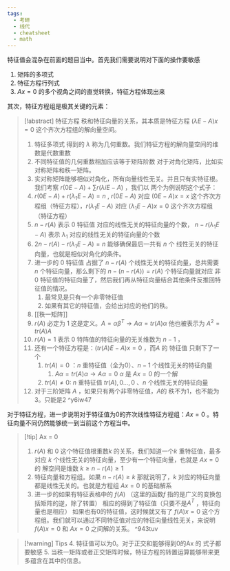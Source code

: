 ```yaml
---
tags:
  - 考研
  - 线代
  - cheatsheet
  - math
---
```

特征值会混杂在前面的题目当中。首先我们需要说明对下面的操作要敏感

1. 矩阵的多项式
2.  特征方程行列式
3. $Ax = 0$ 的多个视角之间的直觉转换，特征方程体现出来 

其次，特征方程组是极其关键的元素：

> [!abstract] 特征方程
> 秩和特征向量的关系，其本质是特征方程 $(\lambda E -A)x =0$ 这个齐次方程组的解向量空间。
> 1. 特征多项式 得到的 $\lambda$ 称为几何重数。我们特征方程的解向量空间的维数是代数重数
> 2. 不同特征值的几何重数相加应该等于矩阵阶数
> 对于对角化矩阵，比如实对称矩阵和秩一矩阵。
> 3. 实对称矩阵能够相似对角化，所有向量线性无关。并且只有实特征根。我们考察 $r(0E -A) + \sum r(\lambda iE -A)$ ，我们以  两个为例说明这个式子：
> 	1. $r(0E -A) + r(\lambda_{1}E -A) = n$ , $r(0E-A)$ 对应 $(0E-A)x = x$  这个齐次方程组（特征方程），$r(\lambda_{1}E -A)$ 对应 $(\lambda_{1}E -A)x =0$   这个齐次方程组（特征方程）
> 	2. $n-r(A)$ 表示 $0$ 特征值 对应的线性无关的特征向量的个数，  $n-r(\lambda_{1}E -A)$ 表示 $\lambda_{1}$  对应的线性无关的特征向量的个数
> 	3. $2n - r(A) - r(\lambda_{1}E -A) = n$  能够确保最后一共有 $n$ 个 线性无关的特征向量，也就是相似对角化的条件。  
> 	4. 进一步的 $0$ 特征值 占据了 $n-r(A)$ 个线性无关的特征向量，总共需要 $n$ 个特征向量，那么剩下的 $n - (n-r(A)) = r(A)$ 个特征向量就对应 非$0$ 特征值的特征向量了，然后我们再从特征向量结合其他条件反推回特征值的情况。
> 		1. 最常见是只有一个非零特征值
> 		2. 如果有其它的特征值，会给出对应的他们的秩。
> 4. [[秩一矩阵]]
> 	1. $r(A)$ 必定为 $1$ 这是定义。$A = \alpha \beta ^{T} \to A\alpha = tr(A)\alpha$ 他也被表示为 $A^{2} = tr(A)A$ 
> 	2. $r(A) = 1$ 表示 $0$ 特阵值的特征向量的无关维数为 $n-1$ ，
> 	3. 还有一个特征方程是：$(tr(A)E - A)x =0$ ，而$A$ 的 特征值 只剩下了一个
> 		1. $tr(A) = 0$ ：$n$ 重特征值（全为0）、$n-1$ 个线性无关的特征向量
> 			1. $A\alpha = tr(A)\alpha \to A\alpha = 0$ $\alpha$ 是 $Ax = 0$ 的一个解   
> 		2. $tr(A) \neq 0$: $n$ 重特征值 $tr(A),0\dots,0$ 、$n$ 个线性无关的特征向量  
> 5. 对于三阶矩阵 $A$ ，如果只有两个非零特征值，$A$的 秩不为1，也不能为3。只能是2   ^y6iw47

对于特征方程，进一步说明对于特征值为0的齐次线性特征方程组：$Ax = 0$ 。特征向量不同仍然能够统一到当前这个方程当中。 

>[!tip] Ax = 0
> 1. $r(A)$ 和 $0$ 这个特征值根重数$k$ 的关系，我们知道一个$k$ 重特征值，最多对应 $k$ 个线性无关的特征向量，至少有一个特征向量，也就是 $Ax = 0$ 的 解空间是维数 $k \ge n-r(A) \ge 1$   
> 2. 特征向量和方程组。如果 $n-r(A)\ge k$  那就说明了，$k$ 对应的特征向量都是线性无关的。也就是方程组 $Ax = 0$  的基础解系  
> 3. 进一步的如果有特征表格中的 $f(A)$ （这里的函数$f$ 指的是广义的变换包括矩阵的逆，除了转置）  相应的得到了特征值（只要不是$A^{T}$ ，特征向量也是相应） 如果也有0的特征值，这时候就又有了 $f(A)x = 0$ 这个方程组。我们就可以通过不同特征值对应的特征向量线性无关，来说明 $f(A)x = 0$ 和 $Ax =0$ 之间解的关系。    ^943tuv

> [!warning] Tips
> 4. 特征值可以为0。对于正交和能够得到0的Ax 的 式子都要敏感
> 5. 当秩一矩阵或者正交矩阵时候，特征方程的转置运算能够带来更多蕴含在其中的信息。